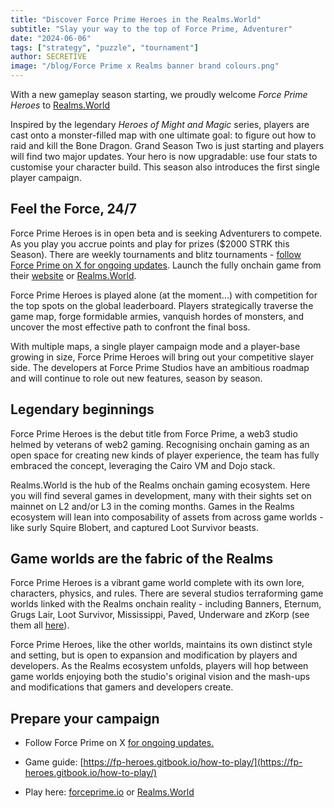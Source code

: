 ```yaml
---
title: "Discover Force Prime Heroes in the Realms.World"
subtitle: "Slay your way to the top of Force Prime, Adventurer"
date: "2024-06-06"
tags: ["strategy", "puzzle", "tournament"]
author: SECRETIVE
image: "/blog/Force Prime x Realms banner brand colours.png"
---
```


With a new gameplay season starting, we proudly welcome *Force Prime Heroes* to [Realms.World](https://realms.world/games/force-prime-heroes)


Inspired by the legendary *Heroes of Might and Magic* series, players are cast onto a monster-filled map with one ultimate goal: to figure out how to raid and kill the Bone Dragon. Grand Season Two is just starting and players will find two major updates. Your hero is now upgradable: use four stats to customise your character build. This season also introduces the first single player campaign.

 
  

## Feel the Force, 24/7

  

Force Prime Heroes is in open beta and is seeking Adventurers to compete.  As you play you accrue points and play for prizes ($2000 STRK this Season). There are weekly tournaments and blitz tournaments - [follow Force Prime on X for ongoing updates](https://x.com/ForcePrime_io). Launch the fully onchain game from their [website](http://forceprime.io) or [Realms.World](https://realms.world/games/force-prime-heroes).

  

Force Prime Heroes is played alone (at the moment...) with competition for the top spots on the global leaderboard. Players strategically traverse the game map, forge formidable armies, vanquish hordes of monsters, and uncover the most effective path to confront the final boss.

With multiple maps, a single player campaign mode and a player-base growing in size, Force Prime Heroes will bring out your competitive slayer side. The developers at Force Prime Studios have an ambitious roadmap and will continue to role out new features, season by season. 
 
  

## Legendary beginnings

  

Force Prime Heroes is the debut title from Force Prime, a web3 studio helmed by veterans of web2 gaming. Recognising onchain gaming as an open space for creating new kinds of player experience, the team has fully embraced the concept, leveraging the Cairo VM and Dojo stack.

  

Realms.World is the hub of the Realms onchain gaming ecosystem. Here you will find several games in development, many with their sights set on mainnet on L2 and/or L3 in the coming months. Games in the Realms ecosystem will lean into composability of assets from across game worlds - like surly Squire Blobert, and captured Loot Survivor beasts.


  

## Game worlds are the fabric of the Realms

  

Force Prime Heroes is a vibrant game world complete with its own lore, characters, physics, and rules. There are several studios terraforming game worlds   linked with the Realms onchain reality - including Banners, Eternum, Grugs Lair, Loot Survivor, Mississippi, Paved, Underware and zKorp (see them all [here](https://realms.world/studios)).

  

Force Prime Heroes, like the other worlds, maintains its own distinct style and setting, but is open to expansion and modification by players and developers. As the Realms ecosystem unfolds, players will hop between game worlds enjoying both the studio's original vision and the mash-ups and modifications that gamers and developers create.

## Prepare your campaign

-   Follow Force Prime on X [for ongoing updates.](https://x.com/ForcePrime_io/status/1787866521986801795)
    
- Game guide: ​[https://fp-heroes.gitbook.io/how-to-play/](https://fp-heroes.gitbook.io/how-to-play/)

- Play here: [forceprime.io](https://forceprime.io/) or [Realms.World](https://realms.world/games/force-prime-heroes)

